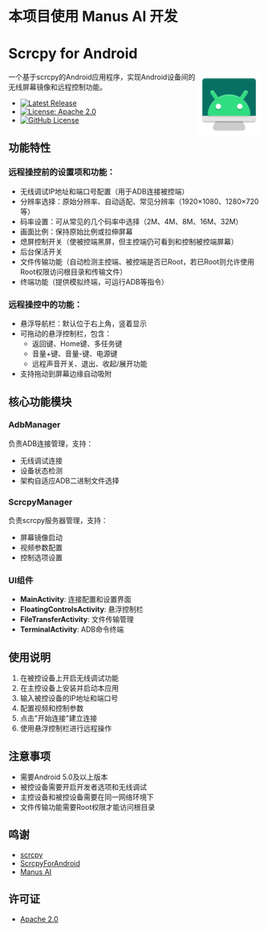 # 本项目使用 Manus AI 开发

# Scrcpy for Android

<img src="icon.svg" width="128" height="128" alt="scrcpy" align='right'>

一个基于scrcpy的Android应用程序，实现Android设备间的无线屏幕镜像和远程控制功能。

- [![Latest Release](https://img.shields.io/github/v/release/BlockFly1204/scrcpy-for-android?label=Release&logo=github)](https://github.com/BlockFly1204/scrcpy-for-android/releases/latest)
- [![License: Apache 2.0](https://img.shields.io/badge/License-Apache%202.0-orange.svg?logo=Apache)](https://www.apache.org/licenses/LICENSE-2.0.html)
- [![GitHub License](https://img.shields.io/github/license/BlockFly1204/scrcpy-for-android?logo=Apache&color=orange)](/LICENSE)


## 功能特性

### 远程操控前的设置项和功能：
- 无线调试IP地址和端口号配置（用于ADB连接被控端）
- 分辨率选择：原始分辨率、自动适配、常见分辨率（1920×1080、1280×720等）
- 码率设置：可从常见的几个码率中选择（2M、4M、8M、16M、32M）
- 画面比例：保持原始比例或拉伸屏幕
- 熄屏控制开关（使被控端黑屏，但主控端仍可看到和控制被控端屏幕）
- 后台保活开关
- 文件传输功能（自动检测主控端、被控端是否已Root，若已Root则允许使用Root权限访问根目录和传输文件）
- 终端功能（提供模拟终端，可运行ADB等指令）

### 远程操控中的功能：
- 悬浮导航栏：默认位于右上角，竖着显示
- 可拖动的悬浮控制栏，包含：
  - 返回键、Home键、多任务键
  - 音量+键、音量-键、电源键
  - 远程声音开关、退出、收起/展开功能
- 支持拖动到屏幕边缘自动吸附

## 核心功能模块

### AdbManager
负责ADB连接管理，支持：
- 无线调试连接
- 设备状态检测
- 架构自适应ADB二进制文件选择

### ScrcpyManager
负责scrcpy服务器管理，支持：
- 屏幕镜像启动
- 视频参数配置
- 控制选项设置

### UI组件
- **MainActivity**: 连接配置和设置界面
- **FloatingControlsActivity**: 悬浮控制栏
- **FileTransferActivity**: 文件传输管理
- **TerminalActivity**: ADB命令终端

## 使用说明

1. 在被控设备上开启无线调试功能
2. 在主控设备上安装并启动本应用
3. 输入被控设备的IP地址和端口号
4. 配置视频和控制参数
5. 点击"开始连接"建立连接
6. 使用悬浮控制栏进行远程操作

## 注意事项

- 需要Android 5.0及以上版本
- 被控设备需要开启开发者选项和无线调试
- 主控设备和被控设备需要在同一网络环境下
- 文件传输功能需要Root权限才能访问根目录

## 鸣谢

- [scrcpy](https://github.com/Genymobile/scrcpy)
- [ScrcpyForAndroid](https://github.com/zwc456baby/ScrcpyForAndroid)
- [Manus AI](https://manus.im/)

## 许可证

- [Apache 2.0](https://www.apache.org/licenses/LICENSE-2.0.html)
